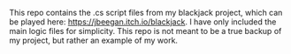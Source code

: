 This repo contains the .cs script files from my blackjack project, which can be played here: https://jbeegan.itch.io/blackjack. I have only included the main logic files for simplicity. This repo is not meant to be a true backup of my project, but rather an example of my work. 
